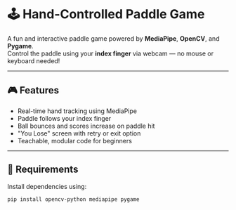 # 🕹️ Hand-Controlled Paddle Game

A fun and interactive paddle game powered by **MediaPipe**, **OpenCV**, and **Pygame**.  
Control the paddle using your **index finger** via webcam — no mouse or keyboard needed!

---

## 🎮 Features

- Real-time hand tracking using MediaPipe
- Paddle follows your index finger
- Ball bounces and scores increase on paddle hit
- "You Lose" screen with retry or exit option
- Teachable, modular code for beginners

---

## 🧰 Requirements

Install dependencies using:

```bash
pip install opencv-python mediapipe pygame
